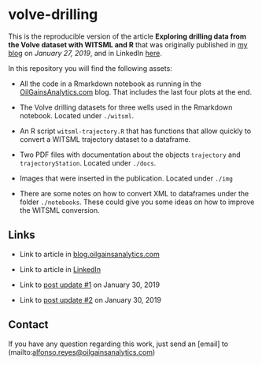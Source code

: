 # volve-drilling

This is the reproducible version of the article __Exploring drilling data from the Volve dataset with WITSML and R__ that was originally published in [my blog](http://blog.OilGainsAnalytics.com) on *January 27, 2019*, and in LinkedIn [here](https://www.linkedin.com/pulse/exploring-drilling-data-from-volve-dataset-witsml-r-alfonso-r-reyes/).


In this repository you will find the following assets:

* All the code in a Rmarkdown notebook as running in the [OilGainsAnalytics.com](http://OilGainsAnalytics.com) blog. That includes the last four plots at the end.

* The Volve drilling datasets for three wells used in the Rmarkdown notebook. Located under `./witsml`.

* An R script `witsml-trajectory.R` that has functions that allow quickly to convert a WITSML trajectory dataset to a dataframe.

* Two PDF files with documentation about the objects `trajectory` and `trajectoryStation`. Located under `./docs`.

* Images that were inserted in the publication. Located under `./img`

* There are some notes on how to convert XML to dataframes under the folder `./notebooks`. These could give you some ideas on how to improve the WITSML conversion.


## Links

* Link to article in [blog.oilgainsanalytics.com](http://blog.oilgainsanalytics.com/publications/exploring-drilling-data-from-volve-dataset-witsml-r/)

* Link to article in [LinkedIn](https://www.linkedin.com/pulse/exploring-drilling-data-from-volve-dataset-witsml-r-alfonso-r-reyes/)

* Link to [post update #1](https://www.linkedin.com/feed/update/urn:li:activity:6496447722193817600) on January 30, 2019

* Link to [post update #2](https://www.linkedin.com/feed/update/urn:li:activity:6496452700169953280) on January 30, 2019


## Contact
If you have any question regarding this work, just send an [email] to  (mailto:alfonso.reyes@oilgainsanalytics.com)
